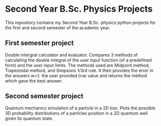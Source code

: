 # Second Year B.Sc. Physics Projects

This repository contains my Second Year B.Sc. physics python projects for the first and second semester of the academic year.

## First semester project
Double intergral calculator and evaluator. Compares 3 methods of calculating the double integral of the user input function (of a predefined form) and the user input limits. The methods used are Midpoint method, Trapezoidal method, and Simpsons 1/3rd rule. It then provides the error in the answers w.r.t. the user provided true value and returns the method which gave the best answer.

## Second semester project
Quantum mechanics simulation of a particle in a 2D box. Plots the possible 3D probability distributions of a particles position in a 2D quantum well given its quantum state.
